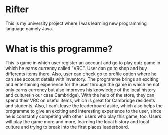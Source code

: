 # Rifter
This is my university project where I was learning new programming language namely Java.

# What is this programme?
This is game in which user register an account and go to play quiz game in which he earns currency called "VRC". User can go to shop and buy differents items there. Also, user can check go to profile option where he can see account details with inventory. The programme brings an exciting and entertaining experience for the user through the game in which he not only earns currency but also improves his knowledge of the local history and culture(in our case Cambridge). With the help of the store, they can spend their VRC on useful items, which is great for Cambridge residents and students. Also, I can’t leave the leaderboard aside, which also helps the programme to give an exciting and interesting experience to the user, since he is constantly competing with other users who play this game, too. Users will play the game more and more, learning the local history and local culture and trying to break into the first places leaderboard.
